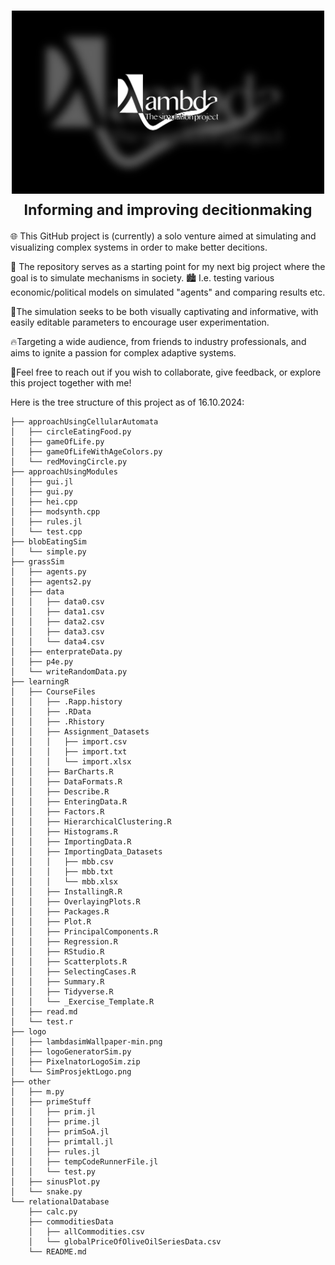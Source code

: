 <h1 align="center">
    <a href="">
        <picture>
          <source media="(prefers-color-scheme: dark)">
          <img alt="Lambdasim logo" src="project/logo/lambdasimWallpaper-min.png" width="500">
        </picture>
    </a>
    <br>
    <small>Informing and improving decitionmaking</small>
</h1>

🌐 This GitHub project is (currently) a solo venture aimed at simulating and visualizing complex systems in order to make better decitions.

<!-- 🌱 It starts simply with an agent moving randomly and eating randomly generated food, laying the foundation for emergent complexity. -->

👥 The repository serves as a starting point for my next big project where the goal is to simulate mechanisms in society. 
🏙️ I.e. testing various economic/political models on simulated "agents" and comparing results etc.

🎨The simulation seeks to be both visually captivating and informative, 
with easily editable parameters to encourage user experimentation. 

🔥Targeting a wide audience, from friends to industry professionals, 
and aims to ignite a passion for complex adaptive systems.

🤝Feel free to reach out if you wish to collaborate, give feedback, or explore this project together with me! 


Here is the tree structure of this project as of 16.10.2024:
```plaintext
├── approachUsingCellularAutomata
│   ├── circleEatingFood.py
│   ├── gameOfLife.py
│   ├── gameOfLifeWithAgeColors.py
│   └── redMovingCircle.py
├── approachUsingModules
│   ├── gui.jl
│   ├── gui.py
│   ├── hei.cpp
│   ├── modsynth.cpp
│   ├── rules.jl
│   └── test.cpp
├── blobEatingSim
│   └── simple.py
├── grassSim
│   ├── agents.py
│   ├── agents2.py
│   ├── data
│   │   ├── data0.csv
│   │   ├── data1.csv
│   │   ├── data2.csv
│   │   ├── data3.csv
│   │   └── data4.csv
│   ├── enterprateData.py
│   ├── p4e.py
│   └── writeRandomData.py
├── learningR
│   ├── CourseFiles
│   │   ├── .Rapp.history
│   │   ├── .RData
│   │   ├── .Rhistory
│   │   ├── Assignment_Datasets
│   │   │   ├── import.csv
│   │   │   ├── import.txt
│   │   │   └── import.xlsx
│   │   ├── BarCharts.R
│   │   ├── DataFormats.R
│   │   ├── Describe.R
│   │   ├── EnteringData.R
│   │   ├── Factors.R
│   │   ├── HierarchicalClustering.R
│   │   ├── Histograms.R
│   │   ├── ImportingData.R
│   │   ├── ImportingData_Datasets
│   │   │   ├── mbb.csv
│   │   │   ├── mbb.txt
│   │   │   └── mbb.xlsx
│   │   ├── InstallingR.R
│   │   ├── OverlayingPlots.R
│   │   ├── Packages.R
│   │   ├── Plot.R
│   │   ├── PrincipalComponents.R
│   │   ├── Regression.R
│   │   ├── RStudio.R
│   │   ├── Scatterplots.R
│   │   ├── SelectingCases.R
│   │   ├── Summary.R
│   │   ├── Tidyverse.R
│   │   └── _Exercise_Template.R
│   ├── read.md
│   └── test.r
├── logo
│   ├── lambdasimWallpaper-min.png
│   ├── logoGeneratorSim.py
│   ├── PixelnatorLogoSim.zip
│   └── SimProsjektLogo.png
├── other
│   ├── m.py
│   ├── primeStuff
│   │   ├── prim.jl
│   │   ├── prime.jl
│   │   ├── primSoA.jl
│   │   ├── primtall.jl
│   │   ├── rules.jl
│   │   ├── tempCodeRunnerFile.jl
│   │   └── test.py
│   ├── sinusPlot.py
│   └── snake.py
└── relationalDatabase
    ├── calc.py
    ├── commoditiesData
    │   ├── allCommodities.csv
    │   └── globalPriceOfOliveOilSeriesData.csv
    └── README.md
